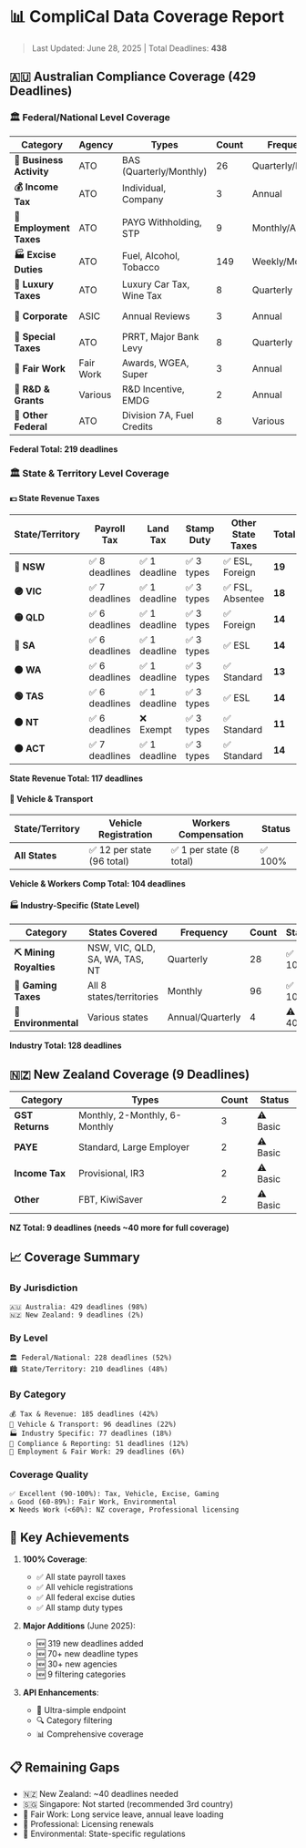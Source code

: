 # 📊 CompliCal Data Coverage Report

> Last Updated: June 28, 2025 | Total Deadlines: **438**

## 🇦🇺 Australian Compliance Coverage (429 Deadlines)

### 🏛️ Federal/National Level Coverage

| Category | Agency | Types | Count | Frequency | Status |
|----------|--------|-------|-------|-----------|---------|
| **💼 Business Activity** | ATO | BAS (Quarterly/Monthly) | 26 | Quarterly/Monthly | ✅ 100% |
| **💰 Income Tax** | ATO | Individual, Company | 3 | Annual | ✅ 100% |
| **👥 Employment Taxes** | ATO | PAYG Withholding, STP | 9 | Monthly/Annual | ✅ 100% |
| **🏭 Excise Duties** | ATO | Fuel, Alcohol, Tobacco | 149 | Weekly/Monthly | ✅ 100% |
| **🚗 Luxury Taxes** | ATO | Luxury Car Tax, Wine Tax | 8 | Quarterly | ✅ 100% |
| **🏢 Corporate** | ASIC | Annual Reviews | 3 | Annual | ✅ 100% |
| **💎 Special Taxes** | ATO | PRRT, Major Bank Levy | 8 | Quarterly | ✅ 100% |
| **👷 Fair Work** | Fair Work | Awards, WGEA, Super | 3 | Annual | ⚠️ 60% |
| **🔬 R&D & Grants** | Various | R&D Incentive, EMDG | 2 | Annual | ✅ 100% |
| **💸 Other Federal** | ATO | Division 7A, Fuel Credits | 8 | Various | ✅ 100% |

**Federal Total: 219 deadlines**

### 🏛️ State & Territory Level Coverage

#### 💵 State Revenue Taxes

| State/Territory | Payroll Tax | Land Tax | Stamp Duty | Other State Taxes | Total |
|-----------------|-------------|----------|------------|-------------------|-------|
| **🔵 NSW** | ✅ 8 deadlines | ✅ 1 deadline | ✅ 3 types | ✅ ESL, Foreign | **19** |
| **🟣 VIC** | ✅ 7 deadlines | ✅ 1 deadline | ✅ 3 types | ✅ FSL, Absentee | **18** |
| **🟡 QLD** | ✅ 6 deadlines | ✅ 1 deadline | ✅ 3 types | ✅ Foreign | **14** |
| **🔴 SA** | ✅ 6 deadlines | ✅ 1 deadline | ✅ 3 types | ✅ ESL | **14** |
| **🟠 WA** | ✅ 6 deadlines | ✅ 1 deadline | ✅ 3 types | ✅ Standard | **13** |
| **🟢 TAS** | ✅ 6 deadlines | ✅ 1 deadline | ✅ 3 types | ✅ ESL | **14** |
| **🟤 NT** | ✅ 6 deadlines | ❌ Exempt | ✅ 3 types | ✅ Standard | **11** |
| **⚫ ACT** | ✅ 7 deadlines | ✅ 1 deadline | ✅ 3 types | ✅ Standard | **14** |

**State Revenue Total: 117 deadlines**

#### 🚗 Vehicle & Transport

| State/Territory | Vehicle Registration | Workers Compensation | Status |
|-----------------|---------------------|---------------------|---------|
| **All States** | ✅ 12 per state (96 total) | ✅ 1 per state (8 total) | ✅ 100% |

**Vehicle & Workers Comp Total: 104 deadlines**

#### 🏭 Industry-Specific (State Level)

| Category | States Covered | Frequency | Count | Status |
|----------|----------------|-----------|-------|---------|
| **⛏️ Mining Royalties** | NSW, VIC, QLD, SA, WA, TAS, NT | Quarterly | 28 | ✅ 100% |
| **🎰 Gaming Taxes** | All 8 states/territories | Monthly | 96 | ✅ 100% |
| **🌿 Environmental** | Various states | Annual/Quarterly | 4 | ⚠️ 40% |

**Industry Total: 128 deadlines**

## 🇳🇿 New Zealand Coverage (9 Deadlines)

| Category | Types | Count | Status |
|----------|-------|-------|---------|
| **GST Returns** | Monthly, 2-Monthly, 6-Monthly | 3 | ⚠️ Basic |
| **PAYE** | Standard, Large Employer | 2 | ⚠️ Basic |
| **Income Tax** | Provisional, IR3 | 2 | ⚠️ Basic |
| **Other** | FBT, KiwiSaver | 2 | ⚠️ Basic |

**NZ Total: 9 deadlines (needs ~40 more for full coverage)**

## 📈 Coverage Summary

### By Jurisdiction
```
🇦🇺 Australia: 429 deadlines (98%)
🇳🇿 New Zealand: 9 deadlines (2%)
```

### By Level
```
🏛️ Federal/National: 228 deadlines (52%)
🏙️ State/Territory: 210 deadlines (48%)
```

### By Category
```
💰 Tax & Revenue: 185 deadlines (42%)
🚗 Vehicle & Transport: 96 deadlines (22%)
🏭 Industry Specific: 77 deadlines (18%)
💼 Compliance & Reporting: 51 deadlines (12%)
👷 Employment & Fair Work: 29 deadlines (6%)
```

### Coverage Quality
```
✅ Excellent (90-100%): Tax, Vehicle, Excise, Gaming
⚠️ Good (60-89%): Fair Work, Environmental
❌ Needs Work (<60%): NZ coverage, Professional licensing
```

## 🎯 Key Achievements

1. **100% Coverage**: 
   - ✅ All state payroll taxes
   - ✅ All vehicle registrations
   - ✅ All federal excise duties
   - ✅ All stamp duty types

2. **Major Additions** (June 2025):
   - 🆕 319 new deadlines added
   - 🆕 70+ new deadline types
   - 🆕 30+ new agencies
   - 🆕 9 filtering categories

3. **API Enhancements**:
   - 🚀 Ultra-simple endpoint
   - 🔍 Category filtering
   - 📊 Comprehensive coverage

## 📋 Remaining Gaps

- 🇳🇿 New Zealand: ~40 deadlines needed
- 🇸🇬 Singapore: Not started (recommended 3rd country)
- 👷 Fair Work: Long service leave, annual leave loading
- 🏢 Professional: Licensing renewals
- 🌿 Environmental: State-specific regulations
